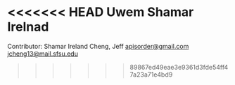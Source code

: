 <<<<<<< HEAD
Uwem
Shamar Irelnad
=======
Contributor:
Shamar Ireland
Cheng, Jeff apisorder@gmail.com jcheng13@mail.sfsu.edu
>>>>>>> 89867ed49eae3e9361d3fde54ff47a23a71e4bd9
